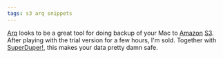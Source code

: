 ```yaml
---
tags: s3 arq snippets
---
```


[Arq](/wiki/Arq) looks to be a great tool for doing backup of your Mac to [Amazon](/wiki/Amazon) [S3](/wiki/S3). After playing with the trial version for a few hours, I'm sold. Together with [SuperDuper!](/wiki/SuperDuper%21), this makes your data pretty damn safe.
